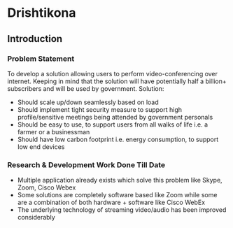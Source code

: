 # Drishtikona
## Introduction
### Problem Statement
To develop a solution allowing users to perform video-conferencing over internet. Keeping in mind that the solution will have potentially half a billion+ subscribers and will be used by government. Solution:
- Should scale up/down seamlessly based on load
- Should implement tight security measure to support high profile/sensitive meetings being attended by government personals
- Should be easy to use, to support users from all walks of life i.e. a farmer or a businessman
- Should have low carbon footprint i.e. energy consumption, to support low end devices

### Research & Development Work Done Till Date
- Multiple application already exists which solve this problem like Skype, Zoom, Cisco Webex
- Some solutions are completely software based like Zoom while some are a combination of both hardware + software like Cisco WebEx
- The underlying technology of streaming video/audio has been improved considerably
